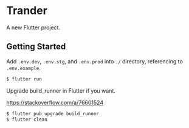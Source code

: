 # Trander

A new Flutter project.

## Getting Started

Add `.env.dev`, `.env.stg`, and `.env.prod` into `./` directory, referencing to `.env.example`.

```sh
$ flutter run
```

Upgrade build_runner in Flutter if you want.

https://stackoverflow.com/a/76601524

```sh
$ flutter pub upgrade build_runner
$ flutter clean
```
